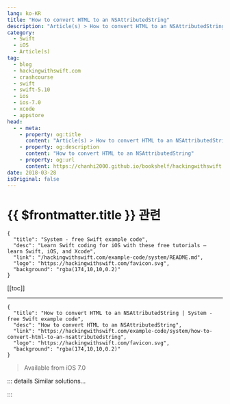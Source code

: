 ```yaml
---
lang: ko-KR
title: "How to convert HTML to an NSAttributedString"
description: "Article(s) > How to convert HTML to an NSAttributedString"
category:
  - Swift
  - iOS
  - Article(s)
tag: 
  - blog
  - hackingwithswift.com
  - crashcourse
  - swift
  - swift-5.10
  - ios
  - ios-7.0
  - xcode
  - appstore
head:
  - - meta:
    - property: og:title
      content: "Article(s) > How to convert HTML to an NSAttributedString"
    - property: og:description
      content: "How to convert HTML to an NSAttributedString"
    - property: og:url
      content: https://chanhi2000.github.io/bookshelf/hackingwithswift.com/example-code/system/how-to-convert-html-to-an-nsattributedstring.html
date: 2018-03-28
isOriginal: false
---
```


# {{ $frontmatter.title }} 관련

```component VPCard
{
  "title": "System - free Swift example code",
  "desc": "Learn Swift coding for iOS with these free tutorials – learn Swift, iOS, and Xcode",
  "link": "/hackingwithswift.com/example-code/system/README.md",
  "logo": "https://hackingwithswift.com/favicon.svg",
  "background": "rgba(174,10,10,0.2)"
}
```

[[toc]]

---

```component VPCard
{
  "title": "How to convert HTML to an NSAttributedString | System - free Swift example code",
  "desc": "How to convert HTML to an NSAttributedString",
  "link": "https://hackingwithswift.com/example-code/system/how-to-convert-html-to-an-nsattributedstring",
  "logo": "https://hackingwithswift.com/favicon.svg",
  "background": "rgba(174,10,10,0.2)"
}
```

> Available from iOS 7.0

<!-- TODO: 작성 -->

<!-- 
You can create an `NSAttributedString` directly from HTML, including support for a wide range of formatting, using a special initializer and passing in `NSAttributedString.DocumentType.html` for your document type.

For example, given the following HTML:

```swift
let html = """
<html>
<body>
<h1>Hello, world!</h1>
</body>
</html>
"""
```

You first need to convert that string into a `Data` instance, like this:

```swift
let data = Data(html.utf8)
```

You can now create an `NSAttributedString` from that. This is a *throwing* call because you might try to convert something that isn’t valid, so we’re going to use `try?` and wrap it in `if let`:

```swift
if let attributedString = try? NSAttributedString(data: data, options: [.documentType: NSAttributedString.DocumentType.html], documentAttributes: nil) {
    yourLabel.attributedText = attributedString
}
```

-->

::: details Similar solutions…

<!--
/example-code/uicolor/how-to-convert-a-html-name-string-into-a-uicolor">How to convert a HTML name string into a UIColor 
/example-code/uikit/how-to-load-a-html-string-into-a-wkwebview-or-uiwebview-loadhtmlstring">How to load a HTML string into a WKWebView or UIWebView: loadHTMLString() 
/example-code/system/how-to-create-rich-formatted-text-strings-using-nsattributedstring">How to create rich formatted text strings using NSAttributedString 
/example-code/uikit/how-to-render-an-nsattributedstring-to-a-pdf">How to render an NSAttributedString to a PDF 
/example-code/system/how-to-make-tappable-links-in-nsattributedstring">How to make tappable links in NSAttributedString</a>
-->

:::

